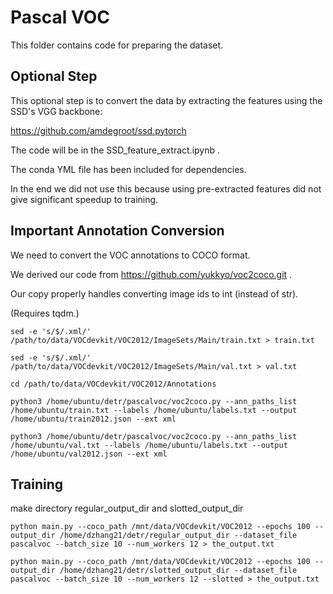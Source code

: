 # Pascal VOC

This folder contains code for preparing the dataset.

## Optional Step

This optional step is to convert the data by extracting the features using the SSD's VGG backbone:

https://github.com/amdegroot/ssd.pytorch

The code will be in the SSD_feature_extract.ipynb .

The conda YML file has been included for dependencies.

In the end we did not use this because using pre-extracted features did not give significant speedup to training.

## Important Annotation Conversion

We need to convert the VOC annotations to COCO format.

We derived our code from https://github.com/yukkyo/voc2coco.git .

Our copy properly handles converting image ids to int (instead of str).

(Requires tqdm.)

```sed -e 's/$/.xml/' /path/to/data/VOCdevkit/VOC2012/ImageSets/Main/train.txt > train.txt```

```sed -e 's/$/.xml/' /path/to/data/VOCdevkit/VOC2012/ImageSets/Main/val.txt > val.txt```

```cd /path/to/data/VOCdevkit/VOC2012/Annotations```

```python3 /home/ubuntu/detr/pascalvoc/voc2coco.py --ann_paths_list /home/ubuntu/train.txt --labels /home/ubuntu/labels.txt --output /home/ubuntu/train2012.json --ext xml```

```python3 /home/ubuntu/detr/pascalvoc/voc2coco.py --ann_paths_list /home/ubuntu/val.txt --labels /home/ubuntu/labels.txt --output /home/ubuntu/val2012.json --ext xml```

## Training

make directory regular_output_dir and slotted_output_dir

```python main.py --coco_path /mnt/data/VOCdevkit/VOC2012 --epochs 100 --output_dir /home/dzhang21/detr/regular_output_dir --dataset_file pascalvoc --batch_size 10 --num_workers 12 > the_output.txt```

```python main.py --coco_path /mnt/data/VOCdevkit/VOC2012 --epochs 100 --output_dir /home/dzhang21/detr/slotted_output_dir --dataset_file pascalvoc --batch_size 10 --num_workers 12 --slotted > the_output.txt```
